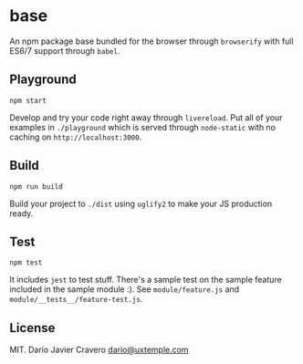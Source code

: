 # base

An npm package base bundled for the browser through `browserify` with full ES6/7 support through 
`babel`.

## Playground

```
npm start
```

Develop and try your code right away through `livereload`.
Put all of your examples in `./playground` which is served through `node-static` with no caching 
on `http://localhost:3000`.

## Build

```
npm run build
```

Build your project to `./dist` using `uglify2` to make your JS production ready.

## Test

```
npm test
```

It includes `jest` to test stuff. There's a sample test on the sample feature included in the sample
module :). See `module/feature.js` and `module/__tests__/feature-test.js`.

## License

MIT. Darío Javier Cravero <dario@uxtemple.com>
